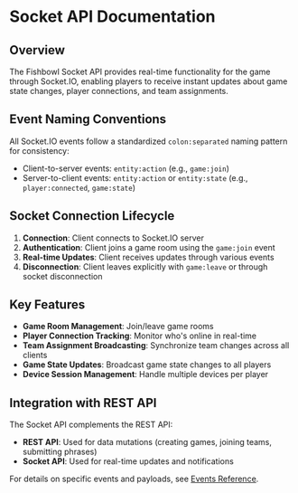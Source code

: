 # Socket API Documentation

## Overview

The Fishbowl Socket API provides real-time functionality for the game through Socket.IO, enabling players to receive instant updates about game state changes, player connections, and team assignments.

## Event Naming Conventions

All Socket.IO events follow a standardized `colon:separated` naming pattern for consistency:

- Client-to-server events: `entity:action` (e.g., `game:join`)
- Server-to-client events: `entity:action` or `entity:state` (e.g., `player:connected`, `game:state`)

## Socket Connection Lifecycle

1. **Connection**: Client connects to Socket.IO server
2. **Authentication**: Client joins a game room using the `game:join` event
3. **Real-time Updates**: Client receives updates through various events
4. **Disconnection**: Client leaves explicitly with `game:leave` or through socket disconnection

## Key Features

- **Game Room Management**: Join/leave game rooms
- **Player Connection Tracking**: Monitor who's online in real-time
- **Team Assignment Broadcasting**: Synchronize team changes across all clients
- **Game State Updates**: Broadcast game state changes to all players
- **Device Session Management**: Handle multiple devices per player

## Integration with REST API

The Socket API complements the REST API:

- **REST API**: Used for data mutations (creating games, joining teams, submitting phrases)
- **Socket API**: Used for real-time updates and notifications

For details on specific events and payloads, see [Events Reference](events-reference.md).
